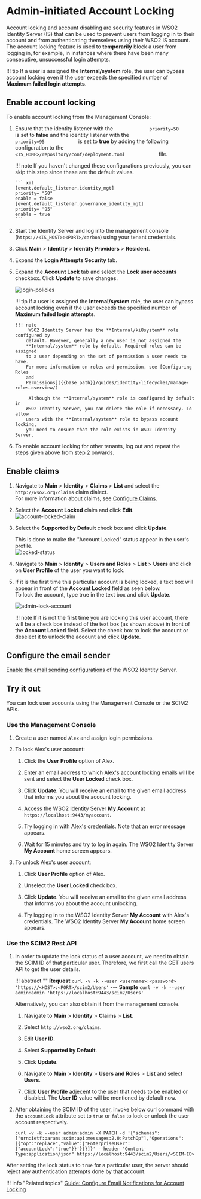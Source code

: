 # Admin-initiated Account Locking

Account locking and account disabling are security features in WSO2 Identity Server (IS) that can be used to prevent users from logging in to their account and from authenticating themselves using their WSO2 IS account. The account locking feature is used to **temporarily** block a user from logging in, for example, in instances where there have been many consecutive, unsuccessful login attempts.

!!! tip
	 If a user is assigned the **Internal/system** role, the user can bypass account locking even if the user exceeds the specified number of **Maximum failed login attempts**.

## Enable account locking

To enable account locking from the Management Console:

1. 	Ensure that the identity listener with the
   `              priority=50             ` is set to **false** and
   the identity listener with the `              priority=95             ` is set to
   **true**  by adding the following configuration to the
   `              <IS_HOME>/repository/conf/deployment.toml             ` file.  

	!!! note
		If you haven't changed these configurations previously, you can skip this step since these are the default values. 

		``` xml
		[event.default_listener.identity_mgt]
		priority= "50"
		enable = false
		[event.default_listener.governance_identity_mgt]
		priority= "95"
		enable = true
		```


2.  <a name="lockingaspecificuseraccount"></a>Start the Identity Server and log into the management console (`https://<IS_HOST>:<PORT>/carbon`) using
   your tenant credentials.
      
3.  Click **Main** > **Identity** > **Identity Providers** > **Resident**.
4.  Expand the **Login Attempts Security** tab.
5.  Expand the **Account Lock** tab and select the **Lock user accounts** checkbox. Click **Update** to save changes.  
	
	![login-policies]({{base_path}}/assets/img/guides/login-policies.png) 

	!!! tip
		If a user is assigned the **Internal/system** role, the user can
		bypass account locking even if the user exceeds the specified number
		of **Maximum failed login attempts**.
   
		!!! note
			 WSO2 Identity Server has the **Internal/ki8system** role configured by
			default. However, generally a new user is not assigned the
			**Internal/system** role by default. Required roles can be assigned
			to a user depending on the set of permission a user needs to have.
			For more information on roles and permission, see [Configuring Roles
			and
			Permissions]({{base_path}}/guides/identity-lifecycles/manage-roles-overview/)

			 Although the **Internal/system** role is configured by default in
			WSO2 Identity Server, you can delete the role if necessary. To allow
			users with the **Internal/system** role to bypass account locking,
			you need to ensure that the role exists in WSO2 Identity Server.
         
         
6.  To enable account locking for other tenants, log out and repeat the
   steps given above from [step 2](#lockingaspecificuseraccount)
   onwards.
    
## Enable claims

1.  Navigate to **Main** > **Identity** > **Claims** > **List** and select the `http://wso2.org/claims` claim dialect.  
    For more information about claims, see [Configure Claims]({{base_path}}/guides/dialects/configure-claims/).
2.  Select the **Account Locked** claim and click **Edit**.  
    ![account-locked-claim]({{base_path}}/assets/img/guides/account-locked-claim.png) 
3.  Select the **Supported by Default** check box and click **Update**.

    This is done to make the "Account Locked" status appear in the
    user's profile.  
    ![locked-status]({{base_path}}/assets/img/guides/locked-status.png)
   
4.  Navigate to **Main** > **Identity** > **Users and Roles** > **List** > **Users** and click on **User Profile** of the user you want to lock.
5.  If it is the first time this particular account is being locked, a
    text box will appear in front of the **Account Locked** field as
    seen below.  
    To lock the account, type true in the text box and click **Update**.

    ![admin-lock-account]({{base_path}}/assets/img/guides/admin-lock-account.png)

    !!! note
        If it is not the first time you are locking this user account, there
      will be a check box instead of the text box (as shown above) in front of
      the **Account Locked** field. Select the check box to lock the account
      or deselect it to unlock the account and click **Update**.

## Configure the email sender

[Enable the email sending configurations]({{base_path}}/deploy/configure-email-sending) of the WSO2 Identity Server.

## Try it out

You can lock user accounts using the Management Console or the SCIM2 APIs.

### Use the Management Console

1. Create a user named `Alex` and assign login permissions.

2. To lock Alex's user account:

	1.	Click the **User Profile** option of Alex.

	2.	Enter an email address to which Alex's account locking emails will be sent and select the **User Locked** check box.

	3.	Click **Update**.
   You will receive an email to the given email address that informs you about the account locking.

		<!--<img src="../../assets/img/learn/account-unlocked-email.png" alt="Account Unlocked email" width="500" style="border:1px solid grey">-->

	4.	Access the WSO2 Identity Server **My Account** at `https://localhost:9443/myaccount`.

	5.	Try logging in with Alex's credentials. Note that an error message appears.

	6.	Wait for 15 minutes and try to log in again. The WSO2 Identity Server **My Account** home screen appears.


3. To unlock Alex's user account:

	1.	Click **User Profile** option of Alex.

	2.	Unselect the **User Locked** check box.

	3.	Click **Update**.
   You will receive an email to the given email address that informs you about the account unlocking.

		<!--<img src="../../assets/img/learn/account-unlocked-email.png" alt="Account Unlocked email" width="500" style="border:1px solid grey">-->

	4.	Try logging in to the WSO2 Identity Server **My Account** with Alex's credentials. The WSO2 Identity Server **My Account** home screen appears.

### Use the SCIM2 Rest API

1. In order to update the lock status of a user account, we need to obtain the SCIM ID of that particular user. Therefore, we first call the GET users API to get the user details.

    !!! abstract ""
        **Request**
        ```
        curl -v -k --user <username>:<password> 'https://<HOST>:<PORT>/scim2/Users'
        ```
        ---
        **Sample**
        ```
        curl -v -k --user admin:admin 'https://localhost:9443/scim2/Users'
        ```

	Alternatively, you can also obtain it from the management console. 

	1.	Navigate to **Main** > **Identity** > **Claims** > **List**. 

	2.	Select `http://wso2.org/claims`. 

	3.	Edit **User ID**. 

	4.	Select **Supported by Default**. 

	5.	Click **Update**. 

	6.	Navigate to **Main** > **Identity** > **Users and Roles** > **List** and select **Users**. 

	7.	Click **User Profile** adjecent to the user that needs to be enabled or disabled. The **User ID** value will be mentioned by default now. 

2. After obtaining the SCIM ID of the user, invoke below curl command with the `accountLock` attribute set to `true` or `false` to lock or unlock the user account respectively.

	```curl 
	curl -v -k --user admin:admin -X PATCH -d '{"schemas":["urn:ietf:params:scim:api:messages:2.0:PatchOp"],"Operations":[{"op":"replace","value":{"EnterpriseUser":{"accountLock":"true"}}'}}}]}' --header "Content-Type:application/json" https://localhost:9443/scim2/Users/<SCIM-ID>
	```

After setting the lock status to `true` for a particular user, the server should reject any authentication attempts done by that account.

<!--

## Lock user accounts using SOAP

An administrative user (with the permission level /permission/admin/configure/security/usermgt/users ) can lock a user account using the `RemoteUserStoreManagerService`. You can use the `setUserClaimValues` operation to achieve this. The following request is a sample SOAP request that can be sent to the `RemoteUserStoreManagerService` to lock a user account.

```curl 
<soapenv:Envelope xmlns:soapenv="http://schemas.xmlsoap.org/soap/envelope/" xmlns:ser="http://service.ws.um.carbon.wso2.org" xmlns:xsd="http://common.mgt.user.carbon.wso2.org/xsd">
   <soapenv:Header/>
   <soapenv:Body>
      <ser:setUserClaimValues>
         <!--Optional:--\>
         <ser:userName>test</ser:userName>
         <!--Zero or more repetitions:--\>
         <ser:claims>
            <!--Optional:--\>
            <xsd:claimURI>http://wso2.org/claims/identity/accountLocked</xsd:claimURI>
            <!--Optional:--\>
            <xsd:value>true</xsd:value>
         </ser:claims>
         <!--Optional:--\>
         <ser:profileName>default</ser:profileName>
      </ser:setUserClaimValues>
   </soapenv:Body>
</soapenv:Envelope>
```

## Unlock user accounts using SOAP

Similarly, you can use the `setUserClaimValues` operation, `RemoteUserStoreManagerService` AdminService to unlock a locked user account. The following request is a sample SOAP request that can be sent to the `RemoteUserStoreManagerService` to unlock a user account.

```curl
<soapenv:Envelope xmlns:soapenv="http://schemas.xmlsoap.org/soap/envelope/" xmlns:ser="http://service.ws.um.carbon.wso2.org" xmlns:xsd="http://common.mgt.user.carbon.wso2.org/xsd">
   <soapenv:Header/>
   <soapenv:Body>
      <ser:setUserClaimValues>
         <!--Optional:--\>
         <ser:userName>test</ser:userName>
         <!--Zero or more repetitions:--\>
         <ser:claims>
            <!--Optional:--\>
            <xsd:claimURI>http://wso2.org/claims/identity/accountLocked</xsd:claimURI>
            <!--Optional:--\>
            <xsd:value>false</xsd:value>
         </ser:claims>
         <!--Optional:--\>
         <ser:profileName>default</ser:profileName>
      </ser:setUserClaimValues>
   </soapenv:Body>
</soapenv:Envelope>
```
-->

!!! info "Related topics"
	[Guide: Configure Email Notifications for Account Locking]({{base_path}}/guides/tenants/email-account-locking)
    <!--- [Concept: Account Locking](TODO:link-to-concept)-->
    <!-- [Guide: Configure Email Notifications](TODO:link-to-guide)-->
